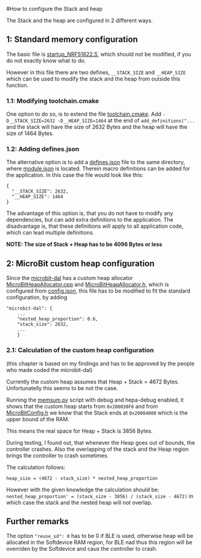 #How to configure the Stack and heap 

The Stack and the heap are configured in 2 different ways.

## 1: Standard memory configuration
The basic file is [startup_NRF51822.S](yotta_modules/mbed-classic/targets/cmsis/TARGET_NORDIC/TARGET_MCU_NRF51822/TOOLCHAIN_GCC_ARM/startup_NRF51822.S), 
which should not be modified, if you do not exactly know what to do.

However in this file there are two defines, `__STACK_SIZE` and `__HEAP_SIZE` 
which can be used to modify the stack and the heap from outside this function.

### 1.1: Modifying toolchain.cmake
One option to do so, is to extend the file [toolchain.cmake](yotta_targets/calliope-mini-classic-gcc/CMake/toolchain.cmake). Add `-D__STACK_SIZE=2632 -D__HEAP_SIZE=1464` at the end of `add_definitions("...` 
and the stack will have the size of 2632 Bytes and the heap will have the size of 1464 Bytes.

### 1.2: Adding defines.json
The alternative option is to add a [defines.json](defines.json) file to the same directory, where [module.json](module.json) is located.
Therein macro definitions can be added for the application. In this case the file would look like this:
```[bash]
{
  "__STACK_SIZE": 2632,
  "__HEAP_SIZE": 1464
}
```
The advantage of this option is, that you do not have to modify any dependencies, but can add extra definitions to the application.
The disadvantage is, that these definitions will apply to all application code, which can lead multiple definitions.

**NOTE: The size of Stack + Heap has to be 4096 Bytes or less**

## 2: MicroBit custom heap configuration
Since the [microbit-dal](yotta_modules/microbit-dal) 
has a custom heap allocator [MicroBitHeapAllocator.cpp](yotta_modules/microbit-dal/source/core/MicroBitHeapAllocator.cpp)
and [MicroBitHeapAllocator.h](yotta_modules/microbit-dal/inc/core/MicroBitHeapAllocator.h),
which is configured from [config.json](config.json), this file has to be modified to fit the standard configuration,
by adding
 
```[bash]
"microbit-dal": {
    ...
    "nested_heap_proportion": 0.6,
    "stack_size": 2632,
    ...
    }
```

### 2.1: Calculation of the custom heap configuration
(this chapter is based on my findings and has to be approved by the people who made coded the microbit-dal)

Currently the custom heap assumes that Heap + Stack = 4672 Bytes.
Unfortunatelly this seems to be not the case.

Running the [memsum.py](contrib/memsum.py) script with debug and hepa-debug enabled, 
it shows that the custom heap starts from `0x200030F0` and from [MicroBitConfig.h](yotta_modules/microbit-dal/inc/core/MicroBitConfig.h)
we know that the Stack ends at `0x20004000` which is the upper bound of the RAM. 

This means the real space for Heap + Stack is 3856 Bytes.

During testing, I found out, that whenever the Heap goes out of bounds, the controller crashes. 
Also the overlapping of the stack and the Heap region brings the controller to crash sometimes.

The calculation follows:

`heap_size = (4672 - stack_size) * nested_heap_proportion`

However with the given knowledge the calculation should be:
`nested_heap_proportion' = (stack_size - 3856) / (stack_size - 4672)`
in which case the stack and the nested heap will not overlap.


## Further remarks
The option `"reuse_sd": 0` has to be 0 if BLE is used, otherwise heap will be allocated in the Softdevice RAM region, 
for BLE nad thus this region will be overriden by the Softdevice and caus the controller to crash.


